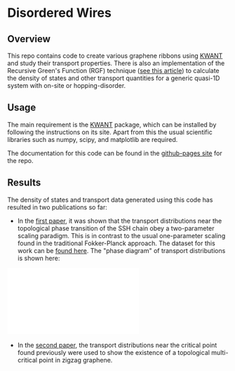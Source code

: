 # Disordered Wires

## Overview

This repo contains code to create various graphene ribbons using [KWANT](https://kwant-project.org/) and study their transport properties. 
There is also an implementation of the Recursive Green's Function (RGF) technique ([see this article](https://doi.org/10.1007/BF01328846)) to calculate the density of states and other transport quantities for a generic quasi-1D system with on-site or hopping-disorder. 


## Usage

The main requirement is the [KWANT](https://kwant-project.org/) package, which can be installed by following the instructions on its site. Apart from this the usual scientific libraries such as numpy, scipy, and matplotlib are required. 

The documentation for this code can be found in the [github-pages site](https://saumitrank.github.io/disordered-wires/) for the repo.


## Results

The density of states and transport data generated using this code has resulted in two publications so far:
* In the [first paper](https://doi.org/10.48550/arXiv.2112.09748), it was shown that the transport distributions near the topological phase transition of the SSH chain obey a two-parameter scaling paradigm. 
This is in contrast to the usual one-parameter scaling found in the traditional Fokker-Planck approach. 
The dataset for this work can be [found here](https://hdl.handle.net/11299/229873). 
The "phase diagram" of transport distributions is shown here:

![phase diagram](/images/phase-diagram.pdf)

* In the [second paper](https://doi.org/10.48550/arXiv.2208.05529), the transport distributions near the critical point found previously were used to show the existence of a topological multi-critical point in zigzag graphene. 
